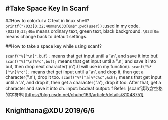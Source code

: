 #Take Space Key In Scanf
-----

##How to colorful a C text in linux shell?
 `printf("\033[0;32;40m%s\033[0m$",pwd(user));`used in my code.
 `\033[0;32;40m` means ordinary text, green text, black background.
 `\033[0m` means change back to default settings.

##How to take a space key while using scanf?

  
  `scanf("%[^\n]",buf);`
  means that get input until a '\n', and save it into buf.
  `scanf("%[^\n]%*c",buf);`
  means that get input until a '\n', and save it into buf, then drop next character('\n').(I will use in my function).
  `scanf("%*[^\n]%*c");`
  means thet get input until a '\n', and drop it, then get a character('\n'), drop it too.
  `scanf("%*[^a]%*c%c",&ch);`
  means that get input until a  'a', and drop it, then get a character( 'a'), drop it too. After that, get a character and save it into ch.
  input: bcdeaf
  output: f
  Refer: [scanf读取含空格的字符串][https://blog.csdn.net/chuhe163/article/details/81048751]

 Knighthana@XDU
 2019/6/6
-------
